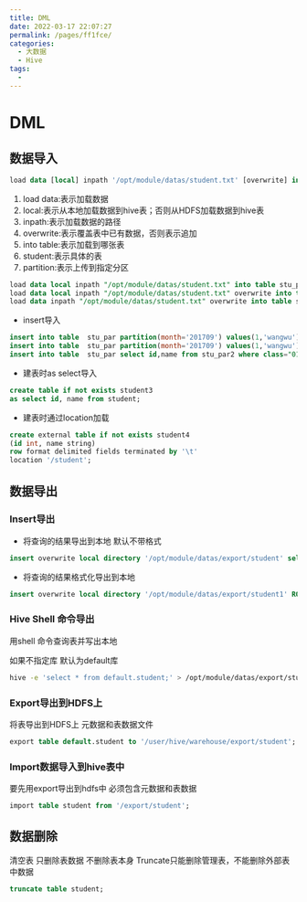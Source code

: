 ```yaml
---
title: DML
date: 2022-03-17 22:07:27
permalink: /pages/ff1fce/
categories:
  - 大数据
  - Hive
tags:
  - 
---
```

# DML

## 数据导入

```sql
load data [local] inpath '/opt/module/datas/student.txt' [overwrite] into table student [partition (partcol1=val1,…)];
```

1. load data:表示加载数据
2. local:表示从本地加载数据到hive表；否则从HDFS加载数据到hive表
3. inpath:表示加载数据的路径
4. overwrite:表示覆盖表中已有数据，否则表示追加
5. into table:表示加载到哪张表
6. student:表示具体的表
7. partition:表示上传到指定分区

```sql
load data local inpath "/opt/module/datas/student.txt" into table stu_par; -- 从宿机加载数据
load data local inpath "/opt/module/datas/student.txt" overwrite into table stu_par; -- 覆盖导入
load data inpath "/opt/module/datas/student.txt" overwrite into table stu_par; -- 从hdfs中加载指定路径文件  HDFS的导入是移动文件,而本地导入是复制上传
```

- insert导入

```sql
insert into table  stu_par partition(month='201709') values(1,'wangwu') -- 插入单条 一个括号对应一条
insert into table  stu_par partition(month='201709') values(1,'wangwu'),(2,'zhaoliu'); -- 插入多条指定数据 多行数据用逗号隔开并用括号包裹 要类型一致
insert into table  stu_par select id,name from stu_par2 where class="01";  -- 插入查询后的数据
```

- 建表时as select导入

```sql
create table if not exists student3
as select id, name from student;
```

- 建表时通过location加载

```sql
create external table if not exists student4
(id int, name string)
row format delimited fields terminated by '\t'
location '/student';
```



## 数据导出

### Insert导出

- 将查询的结果导出到本地 
  默认不带格式

```sql
insert overwrite local directory '/opt/module/datas/export/student' select * from student;
```

- 将查询的结果格式化导出到本地

```sql
insert overwrite local directory '/opt/module/datas/export/student1' ROW FORMAT DELIMITED FIELDS TERMINATED BY '\t' select * from student;
```





### Hive Shell 命令导出

用shell 命令查询表并写出本地

如果不指定库 默认为default库

```sh
hive -e 'select * from default.student;' > /opt/module/datas/export/student4.txt;
```



### Export导出到HDFS上

将表导出到HDFS上 元数据和表数据文件

```sql
export table default.student to '/user/hive/warehouse/export/student';
```

### Import数据导入到hive表中

要先用export导出到hdfs中 必须包含元数据和表数据

```sql
import table student from '/export/student'; 
```



## 数据删除

清空表  只删除表数据 不删除表本身  Truncate只能删除管理表，不能删除外部表中数据

```sql
truncate table student;
```



